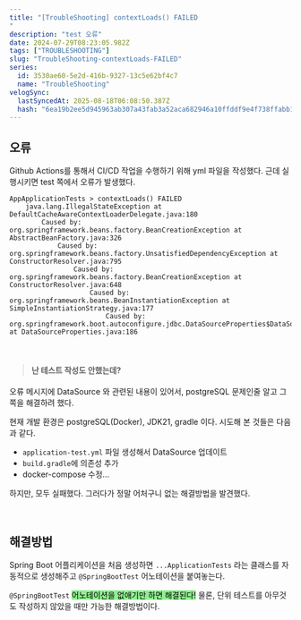 ```yaml
---
title: "[TroubleShooting] contextLoads() FAILED
"
description: "test 오류"
date: 2024-07-29T08:23:05.982Z
tags: ["TROUBLESHOOTING"]
slug: "TroubleShooting-contextLoads-FAILED"
series:
  id: 3530ae60-5e2d-416b-9327-13c5e62bf4c7
  name: "TroubleShooting"
velogSync:
  lastSyncedAt: 2025-08-18T06:08:50.387Z
  hash: "6ea19b2ee5d945963ab307a43fab3a52aca682946a10ffddf9e4f738ffabb116"
---
```


## 오류
Github Actions를 통해서 CI/CD 작업을 수행하기 위해 yml 파일을 작성했다.
근데 실행시키면 test 쪽에서 오류가 발생했다.

```
AppApplicationTests > contextLoads() FAILED
    java.lang.IllegalStateException at DefaultCacheAwareContextLoaderDelegate.java:180
        Caused by: org.springframework.beans.factory.BeanCreationException at AbstractBeanFactory.java:326
            Caused by: org.springframework.beans.factory.UnsatisfiedDependencyException at ConstructorResolver.java:795
                Caused by: org.springframework.beans.factory.BeanCreationException at ConstructorResolver.java:648
                    Caused by: org.springframework.beans.BeanInstantiationException at SimpleInstantiationStrategy.java:177
                        Caused by: org.springframework.boot.autoconfigure.jdbc.DataSourceProperties$DataSourceBeanCreationException at DataSourceProperties.java:186
```

<br>

>#### 난 테스트 작성도 안했는데?

오류 메시지에 DataSource 와 관련된 내용이 있어서, postgreSQL 문제인줄 알고 그 쪽을 해결하려 했다.

현재 개발 환경은 postgreSQL(Docker), JDK21, gradle 이다.
시도해 본 것들은 다음과 같다.

- ```application-test.yml``` 파일 생성해서 DataSource 업데이트
- ```build.gradle```에 의존성 추가
- docker-compose 수정...

하지만, 모두 실패했다.
그러다가 정말 어처구니 없는 해결방법을 발견했다.


<br>

## 해결방법
Spring Boot 어플리케이션을 처음 생성하면 ```...ApplicationTests``` 라는 클래스를 자동적으로 생성해주고 ```@SpringBootTest``` 어노테이션을 붙여놓는다.


```@SpringBootTest``` <span style = "background-color: lightgreen; color:black">어노테이션을 없애기만 하면 해결된다!</span>
물론, 단위 테스트를 아무것도 작성하지 않았을 때만 가능한 해결방법이다.